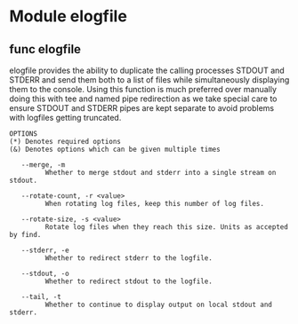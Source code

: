 # Module elogfile


## func elogfile


elogfile provides the ability to duplicate the calling processes STDOUT and STDERR and send them both to a list of files
while simultaneously displaying them to the console. Using this function is much preferred over manually doing this with
tee and named pipe redirection as we take special care to ensure STDOUT and STDERR pipes are kept separate to avoid
problems with logfiles getting truncated.

```Groff
OPTIONS
(*) Denotes required options
(&) Denotes options which can be given multiple times

   --merge, -m
         Whether to merge stdout and stderr into a single stream on stdout.

   --rotate-count, -r <value>
         When rotating log files, keep this number of log files.

   --rotate-size, -s <value>
         Rotate log files when they reach this size. Units as accepted by find.

   --stderr, -e
         Whether to redirect stderr to the logfile.

   --stdout, -o
         Whether to redirect stdout to the logfile.

   --tail, -t
         Whether to continue to display output on local stdout and stderr.

```

